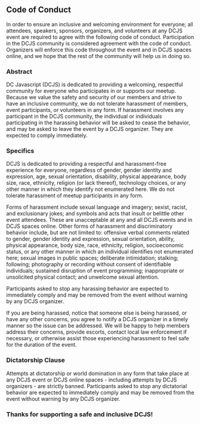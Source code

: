 ## Code of Conduct

In order to ensure an inclusive and welcoming environment for everyone; all attendees, speakers, sponsors, organizers, and volunteers at any DCJS event are required to agree with the following code of conduct. Participation in the DCJS community is considered agreement with the code of conduct. Organizers will enforce this code throughout the event and in DCJS spaces online, and we hope that the rest of the community will help us in doing so.

### Abstract

DC Javascript (DCJS) is dedicated to providing a welcoming, respectful community for everyone who participates in or supports our meetup. Because we value the safety and security of our members and strive to have an inclusive community, we do not tolerate harassment of members, event participants, or volunteers in any form. If harassment involves any participant in  the DCJS community, the individual or individuals participating in the harassing behavior will be asked to cease the behavior, and may be asked to leave the event by a DCJS organizer. They are expected to comply immediately.

### Specifics

DCJS is dedicated to providing a respectful and harassment-free experience for everyone, regardless of gender, gender identity and expression, age, sexual orientation, disability, physical appearance, body size, race, ethnicity, religion (or lack thereof), technology choices, or any other manner in which they identify not enumerated here. We do not tolerate harassment of meetup participants in any form. 

Forms of harassment include sexual language and imagery; sexist, racist, and exclusionary jokes; and symbols and acts that insult or belittle other event attendees. These are unacceptable at any and all DCJS events and in DCJS spaces online. Other forms of harassment and discriminatory behavior include, but are not limited to: offensive verbal comments related to gender, gender identity and expression, sexual orientation, ability, physical appearance, body size, race, ethnicity, religion, socioeconomic status, or any other manner in which an individual identifies not enumerated here; sexual images in public spaces; deliberate intimidation; stalking; following; photography or recording without consent of identifiable individuals; sustained disruption of event programming; inappropriate or unsolicited physical contact; and unwelcome sexual attention. 

Participants asked to stop any harassing behavior are expected to immediately comply and may be removed from the event without warning by any DCJS organizer. 

If you are being harassed, notice that someone else is being harassed, or have any other concerns, you agree to notify a DCJS organizer in a timely manner so the issue can be addressed. We will be happy to help members address their concerns, provide escorts, contact local law enforcement if necessary, or otherwise assist those experiencing harassment to feel safe for the duration of the event. 

### Dictatorship Clause

Attempts at dictatorship or world domination in any form that take place at any DCJS event or DCJS online spaces - including attempts by DCJS organizers - are strictly banned. Participants asked to stop any dictatorial behavior are expected to immediately comply and may be removed from the event without warning by any DCJS organizer. 

### Thanks for supporting a safe and inclusive DCJS!
